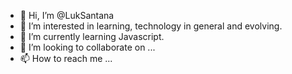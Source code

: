 - 👋 Hi, I’m @LukSantana
- 👀 I’m interested in learning, technology in general and evolving.
- 🌱 I’m currently learning Javascript.
- 💞️ I’m looking to collaborate on ...
- 📫 How to reach me ...

<!---
LukSantana/LukSantana is a ✨ special ✨ repository because its `README.md` (this file) appears on your GitHub profile.
You can click the Preview link to take a look at your changes.
--->
